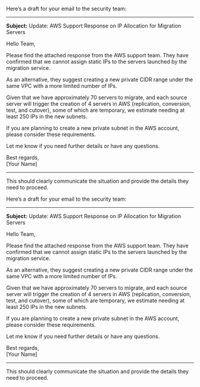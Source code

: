 
Here’s a draft for your email to the security team:

---

**Subject:** Update: AWS Support Response on IP Allocation for Migration Servers

Hello Team,

Please find the attached response from the AWS support team. They have confirmed that we cannot assign static IPs to the servers launched by the migration service. 

As an alternative, they suggest creating a new private CIDR range under the same VPC with a more limited number of IPs. 

Given that we have approximately 70 servers to migrate, and each source server will trigger the creation of 4 servers in AWS (replication, conversion, test, and cutover), some of which are temporary, we estimate needing at least 250 IPs in the new subnets. 

If you are planning to create a new private subnet in the AWS account, please consider these requirements.

Let me know if you need further details or have any questions.

Best regards,  
[Your Name]

---

This should clearly communicate the situation and provide the details they need to proceed.





Here’s a draft for your email to the security team:

---

**Subject:** Update: AWS Support Response on IP Allocation for Migration Servers

Hello Team,

Please find the attached response from the AWS support team. They have confirmed that we cannot assign static IPs to the servers launched by the migration service. 

As an alternative, they suggest creating a new private CIDR range under the same VPC with a more limited number of IPs. 

Given that we have approximately 70 servers to migrate, and each source server will trigger the creation of 4 servers in AWS (replication, conversion, test, and cutover), some of which are temporary, we estimate needing at least 250 IPs in the new subnets. 

If you are planning to create a new private subnet in the AWS account, please consider these requirements.

Let me know if you need further details or have any questions.

Best regards,  
[Your Name]

---

This should clearly communicate the situation and provide the details they need to proceed.
